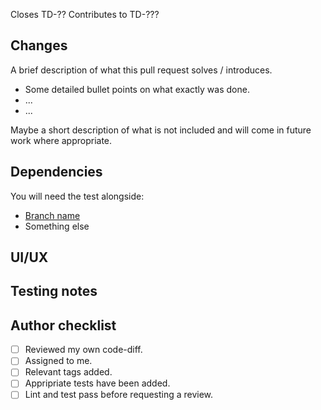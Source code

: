 <!-- Insert YouTrack link if relevant -->

Closes TD-??
Contributes to TD-???

## Changes

<!-- Let the review know the high-level and detailed changes to look out for -->

A brief description of what this pull request solves / introduces.

- Some detailed bullet points on what exactly was done.
- ...
- ...

Maybe a short description of what is not included and will come in future work where appropriate.

## Dependencies

<!-- Does this branch need to be tested alongside branches from other apps? -->
<!-- Does this branch need to be merged after another Pull Request? -->

You will need the test alongside:

- [Branch name](/link/to/branch)
- Something else

## UI/UX

<!-- Add in screen grabs / screen recordings of the feature. Tag the UI/UX designer if you require specific feedback / approval -->
<!-- If this PR solves a bug, consider including a before and after so that the reviewer can reproduce and confirm fixed -->

## Testing notes

<!-- Help the review test your feature with some specific suggest steps, point them towards test data, provide scripts / postman configs etc. -->

## Author checklist

- [ ] Reviewed my own code-diff.
- [ ] Assigned to me.
- [ ] Relevant tags added.
- [ ] Appripriate tests have been added.
- [ ] Lint and test pass before requesting a review.

